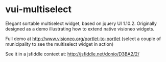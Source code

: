 vui-multiselect
===============

Elegant sortable multiselect widget, based on jquery UI 1.10.2. 
Originally designed as a demo illustrating how to extend native visioneo widgets. 

Full demo at http://www.visioneo.org/portlet-to-portlet (select a couple of municipality to see the multiselect widget in action)

See it in a jsfiddle context at: http://jsfiddle.net/donio/D3BA2/2/
